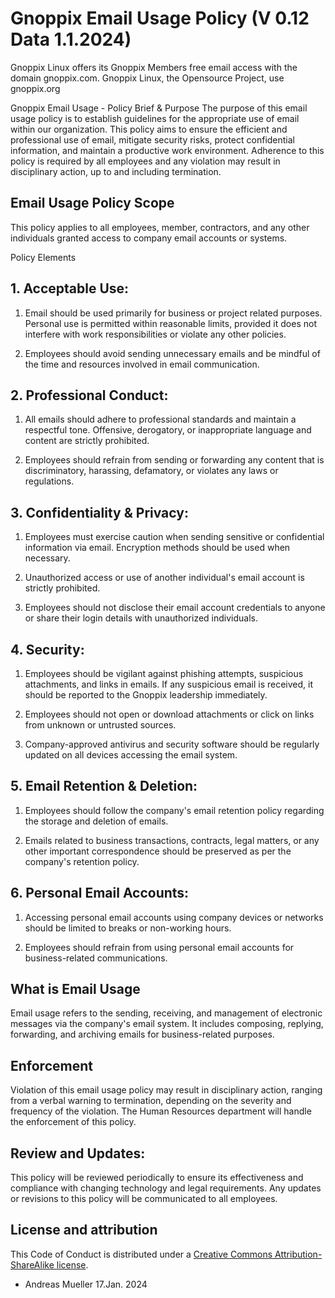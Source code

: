 # Gnoppix Email Usage Policy (V 0.12 Data 1.1.2024)

Gnoppix Linux offers its Gnoppix Members free email access with the domain gnoppix.com.
Gnoppix Linux, the Opensource Project, use gnoppix.org 

Gnoppix Email Usage  - Policy Brief & Purpose
The purpose of this email usage policy is to establish guidelines for the appropriate use of email within our organization. This policy aims to ensure the efficient and professional use of email, mitigate security risks, protect confidential information, and maintain a productive work environment. Adherence to this policy is required by all employees and any violation may result in disciplinary action, up to and including termination.

## Email Usage  Policy Scope
This policy applies to all employees, member, contractors, and any other individuals granted access to company email accounts or systems.

Policy Elements
## 1. Acceptable Use:

   1. Email should be used primarily for business or project related purposes. Personal use is permitted within reasonable limits, provided it does not interfere with work responsibilities or violate any other policies.

   2. Employees should avoid sending unnecessary emails and be mindful of the time and resources involved in email communication.

## 2. Professional Conduct:

   1. All emails should adhere to professional standards and maintain a respectful tone. Offensive, derogatory, or inappropriate language and content are strictly prohibited.

   2. Employees should refrain from sending or forwarding any content that is discriminatory, harassing, defamatory, or violates any laws or regulations.

## 3. Confidentiality & Privacy:

   1. Employees must exercise caution when sending sensitive or confidential information via email. Encryption methods should be used when necessary.

   2. Unauthorized access or use of another individual's email account is strictly prohibited.

   3. Employees should not disclose their email account credentials to anyone or share their login details with unauthorized individuals.

## 4. Security:

   1. Employees should be vigilant against phishing attempts, suspicious attachments, and links in emails. If any suspicious email is received, it should be reported to the Gnoppix leadership  immediately.

   2. Employees should not open or download attachments or click on links from unknown or untrusted sources.

   3. Company-approved antivirus and security software should be regularly updated on all devices accessing the email system.

## 5. Email Retention & Deletion:

   1. Employees should follow the company's email retention policy regarding the storage and deletion of emails.

   2. Emails related to business transactions, contracts, legal matters, or any other important correspondence should be preserved as per the company's retention policy.

## 6. Personal Email Accounts:

   1. Accessing personal email accounts using company devices or networks should be limited to breaks or non-working hours.

   2. Employees should refrain from using personal email accounts for business-related communications.

## What is Email Usage
Email usage refers to the sending, receiving, and management of electronic messages via the company's email system. It includes composing, replying, forwarding, and archiving emails for business-related purposes.

## Enforcement
Violation of this email usage policy may result in disciplinary action, ranging from a verbal warning to termination, depending on the severity and frequency of the violation. The Human Resources department will handle the enforcement of this policy.

## Review and Updates:
This policy will be reviewed periodically to ensure its effectiveness and compliance with changing technology and legal requirements. Any updates or revisions to this policy will be communicated to all employees.

## License and attribution

This Code of Conduct is distributed under a [Creative Commons Attribution-ShareAlike license](http://creativecommons.org/licenses/by-sa/3.0/).

- Andreas Mueller 17.Jan. 2024

